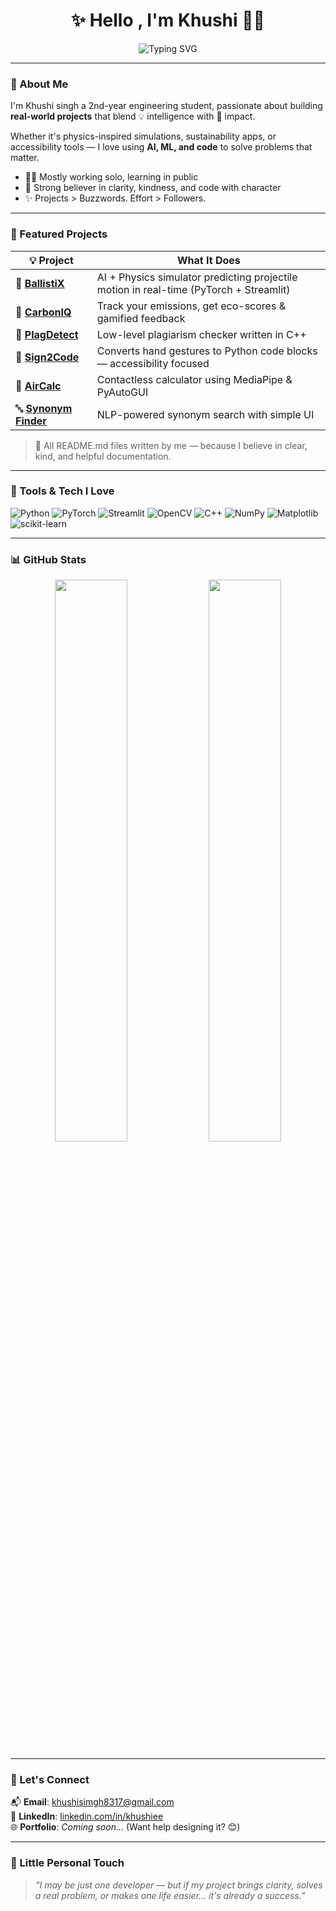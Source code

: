 <h1 align="center">✨ Hello , I'm Khushi 👩‍💻</h1>

<p align="center">
  <img src="https://readme-typing-svg.demolab.com?font=Fira+Code&size=22&pause=1000&color=22D3EE&center=true&vCenter=true&width=700&lines=Engineering+Student+%7C+ML+%2B+Dev+Enthusiast;Building+projects+with+purpose+and+heart;Making+tech+real%2C+human%2C+and+useful" alt="Typing SVG" />
</p>



---

### 🌸 About Me

I'm Khushi singh a 2nd-year engineering student, passionate about building **real-world projects** that blend 💡 intelligence with 🎯 impact.  

Whether it's physics-inspired simulations, sustainability apps, or accessibility tools — I love using **AI, ML, and code** to solve problems that matter.

- 👩‍💻 Mostly working solo, learning in public  
- 💚 Strong believer in clarity, kindness, and code with character  
- ✨ Projects > Buzzwords. Effort > Followers.

---

### 🚀 Featured Projects

| 💡 Project | What It Does |
|-----------|--------------|
| 🎯 [**BallistiX**](https://github.com/mekhushi/BallistiX-) | AI + Physics simulator predicting projectile motion in real-time (PyTorch + Streamlit) |
| 🌱 [**CarbonIQ**](https://github.com/mekhushi/CarbonIQ) | Track your emissions, get eco-scores & gamified feedback |
| 🧠 [**PlagDetect**](https://github.com/mekhushi/plagdetect) | Low-level plagiarism checker written in C++ |
| 👋 [**Sign2Code**](https://github.com/mekhushi/Sign2Code) | Converts hand gestures to Python code blocks — accessibility focused |
| 🤲 [**AirCalc**](https://github.com/mekhushi/Aircalc) | Contactless calculator using MediaPipe & PyAutoGUI |
| 🔤 [**Synonym Finder**](https://github.com/mekhushi/Synonym-Finder) | NLP-powered synonym search with simple UI |

> 💬 All README.md files written by me — because I believe in clear, kind, and helpful documentation.

---

### 🔧 Tools & Tech I Love

![Python](https://img.shields.io/badge/-Python-000?style=for-the-badge&logo=python)
![PyTorch](https://img.shields.io/badge/-PyTorch-E34A6F?style=for-the-badge&logo=pytorch)
![Streamlit](https://img.shields.io/badge/-Streamlit-FF4B4B?style=for-the-badge&logo=streamlit&logoColor=white)
![OpenCV](https://img.shields.io/badge/-OpenCV-27338e?style=for-the-badge&logo=opencv)
![C++](https://img.shields.io/badge/-C++-00599C?style=for-the-badge&logo=cplusplus)
![NumPy](https://img.shields.io/badge/-NumPy-013243?style=for-the-badge&logo=numpy)
![Matplotlib](https://img.shields.io/badge/-Matplotlib-11557C?style=for-the-badge&logo=matplotlib)
![scikit-learn](https://img.shields.io/badge/-Scikit--Learn-F7931E?style=for-the-badge&logo=scikit-learn)

---

### 📊 GitHub Stats

<p align="center">
  <img src="https://github-readme-stats.vercel.app/api?username=mekhushi&show_icons=true&theme=calm&hide_title=true&rank_icon=percentile" width="48%"/>
  <img src="https://streak-stats.demolab.com?user=mekhushi&theme=calm&hide_border=false" width="48%" />
</p>

---

### 🌻 Let's Connect

📬 **Email**: [khushisimgh8317@gmail.com](mailto:khushisingh8317@gmail.com)  
💼 **LinkedIn**: [linkedin.com/in/khushiee](https://www.linkedin.com/in/khushi-singh-557317284/)  
🌐 **Portfolio**: *Coming soon...* (Want help designing it? 😊)

---

### 💙 Little Personal Touch

> *“I may be just one developer — but if my project brings clarity, solves a real problem, or makes one life easier… it's already a success.”*



